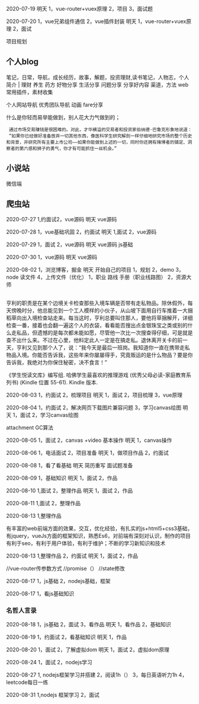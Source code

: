 2020-07-19
明天
1，vue-router+vuex原理
2，项目
3，面试题


2020-07-20
1，vue兄弟组件通信
2，vue插件封装
明天
1，vue-router+vuex原理
2，面试

项目规划
## 个人blog
  笔记，日常，导航，成长经历，故事，解题，投资理财,读书笔记，人物志，个人简介 | 理财 养生 药方
  好物分享
  生活分享
  问题分享
  分享好内容
  渠道，方法
  web常用插件，素材收集

  个人网站导航
  优秀团队导航
  动画
  fare分享


  什么是你轻而易举能做到，别人花大力气做到的；
  ```
   通过市场交易赚钱是很困难的。对此，才华横溢的交易者和投资家伯纳德·巴鲁克形象地说道：
   “如果你已经做好准备放弃一切其他东西，像医科学生研究解剖一样仔细地研究市场的整个历史和背景，并研究所有主要上市公司——如果你能做到上述的一切，同时你还拥有赌博者的镇定、洞察者的第六感和狮子的勇气，你才有可能抓住一丝机会。”
  ```
## 小说站
  微信端
## 爬虫站

2020-07-27
1,约面试2，vue源码
明天
vue源码

2020-07-28
1，vue基础巩固
2，约面试
明天
1,面试
2，vue源码

2020-07-29
1，面试
2，vue源码
明天
vue源码
js基础

2020-07-30
1，vue源码
明天
vue源码

2020-08-02
1，浏览博客，掘金
明天
开始自己的项目
1，规划
2，demo
3，node 读文件
4，上传文件（优化）
1，职业 路线 手册（职业线路图）
2，资源大师

## 
亨利的职责是在某个边境关卡检查那些入境车辆是否带有走私物品。除休假外，每天傍晚时分，他总能见到一个工人模样的小伙子，从山坡下面用自行车推着一大捆稻草向出入境检查站走来。每当这时，亨利总要叫住那人，要他将草捆解开，详细检查一番，接着也会翻一遍这个人的衣袋，看看能否搜出点金银珠宝之类或别的什么走私品，但遗憾的是每次都未能如愿，尽管他一次比一次搜查得仔细，可是就是查不出什么来。不过在心里，他料定此人一定是在搞走私。退休离开关卡的前一天，亨利又见到那个人了，说：“我今天是最后一班岗。我知道你一直在携带走私物品入境。你能否告诉我，这些年来你屡屡得手，究竟贩运的是什么物品？要是你告诉我，我绝对为你保住秘密，决不食言！”

《学生悦读文库》编写组. 哈佛学生最喜欢的推理游戏 (优秀父母必读-家庭教育系列书) (Kindle 位置 55-61). Kindle 版本. 

2020-08-03
1，约面试
2，梳理项目
明天
1，面试
2，项目梳理
3，vue原理

2020-08-04
1，约面试
2，解决网页下载图片兼容问题
3，学习canvas绘图
明天
1，面试
2，学习canvas绘图


attachment
GC算法

2020-08-05
1，面试
2，canvas +video 基本操作
明天
1，canvas操作


2020-08-06
1，电话面试
2，项目准备
明天
1，做项目作品
2，约面试

2020-08-08
1，看了看基础
明天
简历重写
面试题准备

2020-08-09
1，基础知识
明天
1，面试
2，作品

2020-08-10
1,面试
2，整理作品
明天
1，面试
2，作品

2020-08-11
1,面试
2，整理作品

2020-08-13
1,整理作品

有丰富的web前端方面的效果，交互，优化经验，有扎实的js+html5+css3基础，有jquery，vueJs方面的框架知识，熟悉Es6，对前端有深刻对认识，制作的项目有利于seo，有利于用户体验，有利于维护；不断的学习新知识和技术



2020-08-13
1,整理作品
2，约面试
明天
1，面试
2，作品


//vue-router传参数方式
//promise（）
//state修改

2020-08-17
1，js基础
2，nodejs基础，框架

2020-08-17
1，看js基础知识



### 名哲人言录

2020-08-18
1，js基础
2，面试
3，看作品
明天
1，看作品
2，基础知识

2020-08-19
1，约面试
2，看基础知识
明天
1，作品

2020-08-20
1，面试
2，了解虚拟dom
明天
1，面试
2，虚拟dom原理

2020-08-24
1，面试
2，nodejs学习


2020-08-27
1, nodejs框架学习并搭建
2，阅读1h（）
3，每日英语听力1h
4，leetcode每日一练

2020-08-31
1,nodejs 框架学习
2，面试